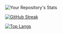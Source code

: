![Your Repository's Stats](https://github-readme-stats.vercel.app/api/top-langs/?username=greydoubt&theme=blue-green)

[![GitHub Streak](http://github-readme-streak-stats.herokuapp.com?user=greydoubt&theme=dark&background=000000)](https://git.io/streak-stats)


[![Top Langs](https://github-readme-stats.vercel.app/api/top-langs/?username=greydoubt&layout=compact&theme=vision-friendly-dark)](https://github.com/anuraghazra/github-readme-stats)


<!--
**greydoubt/greydoubt** is a ✨ _special_ ✨ repository because its `README.md` (this file) appears on your GitHub profile.

Here are some ideas to get you started:

- 🔭 I’m currently working on ...
- 🌱 I’m currently learning ...
- 👯 I’m looking to collaborate on ...
- 🤔 I’m looking for help with ...
- 💬 Ask me about ...
- 📫 How to reach me: ...
- 😄 Pronouns: ...
- ⚡ Fun fact: ...
-->
